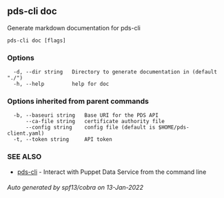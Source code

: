## pds-cli doc

Generate markdown documentation for pds-cli

```
pds-cli doc [flags]
```

### Options

```
  -d, --dir string   Directory to generate documentation in (default "./")
  -h, --help         help for doc
```

### Options inherited from parent commands

```
  -b, --baseuri string   Base URI for the PDS API
      --ca-file string   certificate authority file
      --config string    config file (default is $HOME/pds-client.yaml)
  -t, --token string     API token
```

### SEE ALSO

* [pds-cli](pds-cli.md)	 - Interact with Puppet Data Service from the command line

###### Auto generated by spf13/cobra on 13-Jan-2022
